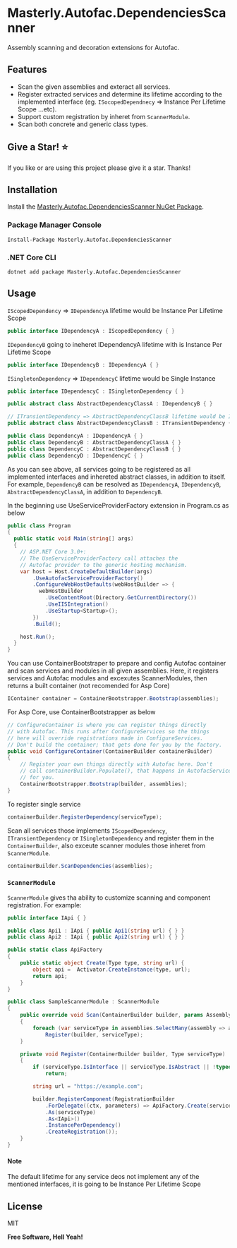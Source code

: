 # Masterly.Autofac.DependenciesScanner
Assembly scanning and decoration extensions for Autofac.

## Features

- Scan the given assemblies and exteract all services.
- Register extracted services and determine its lifetime according to the implemented interface (eg. `ISocopedDependnecy` => Instance Per Lifetime Scope ...etc).
- Support custom registration by inheret from `ScannerModule`.
- Scan both concrete and generic class types.

## Give a Star! :star:

If you like or are using this project please give it a star. Thanks!

## Installation

Install the [Masterly.Autofac.DependenciesScanner NuGet Package](https://www.nuget.org/packages/Masterly.Autofac.DependenciesScanner).

### Package Manager Console

```
Install-Package Masterly.Autofac.DependenciesScanner
```

### .NET Core CLI

```
dotnet add package Masterly.Autofac.DependenciesScanner
```

## Usage

`IScopedDependency` => `IDependencyA` lifetime would be Instance Per Lifetime Scope
```c#
public interface IDependencyA : IScopedDependency { }
```

`IDependencyB` going to ineheret IDependencyA lifetime with is Instance Per Lifetime Scope
```c#
public interface IDependencyB : IDependencyA { }
```

`ISingletonDependency` => `IDependencyC` lifetime would be Single Instance
```c#
public interface IDependencyC : ISingletonDependency { }
```
```c#
public abstract class AbstractDependencyClassA : IDependencyB { }

// ITransientDependency => AbstractDependencyClassB lifetime would be Instance per dependency
public abstract class AbstractDependencyClassB : ITransientDependency { }

public class DependencyA : IDependencyA { }
public class DependencyB : AbstractDependencyClassA { }
public class DependencyC : AbstractDependencyClassB { }
public class DependencyD : IDependencyC { }
``` 
As you can see above, all services going to be registered as all implemented interfaces and inhereted abstract classes, in addition to itself.
For example, `DependencyB` can be resolved as `IDependencyA`, `IDependencyB`, `AbstractDependencyClassA`, in addition to `DependencyB`.

In the beginning use UseServiceProviderFactory extension in Program.cs as below
```c#
public class Program
{
  public static void Main(string[] args)
  {
    // ASP.NET Core 3.0+:
    // The UseServiceProviderFactory call attaches the
    // Autofac provider to the generic hosting mechanism.
    var host = Host.CreateDefaultBuilder(args)
        .UseAutofacServiceProviderFactory()
        .ConfigureWebHostDefaults(webHostBuilder => {
          webHostBuilder
            .UseContentRoot(Directory.GetCurrentDirectory())
            .UseIISIntegration()
            .UseStartup<Startup>();
        })
        .Build();

    host.Run();
  }
}
```
You can use ContainerBootstraper to prepare and config Autofac container and scan services and modules in all given assemblies. Here, it registers services and Autofac modules and excexutes ScannerModules, then returns a built container (not recomended for Asp Core)
```c#
IContainer container = ContainerBootstrapper.Bootstrap(assemblies);
```

For Asp Core, use ContainerBootstrapper as below

```c#
// ConfigureContainer is where you can register things directly
// with Autofac. This runs after ConfigureServices so the things
// here will override registrations made in ConfigureServices.
// Don't build the container; that gets done for you by the factory.
public void ConfigureContainer(ContainerBuilder containerBuilder)
{
    // Register your own things directly with Autofac here. Don't
    // call containerBuilder.Populate(), that happens in AutofacServiceProviderFactory
    // for you.
    ContainerBootstrapper.Bootstrap(builder, assemblies);
}
```

To register single service
```c#
containerBuilder.RegisterDependency(serviceType);
```
Scan all services those implements `IScopedDependency`, `ITransientDependency` or `ISingletonDependency` and register them in the `ContainerBuilder`, also exceute scanner modules those inheret from `ScannerModule`.
```c#
containerBuilder.ScanDependencies(assemblies);
```

### `ScannerModule`
`ScannerModule` gives tha ability to customize scanning and component registration.
For example:
```c#
public interface IApi { }

public class Api1 : IApi { public Api1(string url) { } }
public class Api2 : IApi { public Api2(string url) { } }

public static class ApiFactory
{
    public static object Create(Type type, string url) {
        object api =  Activator.CreateInstance(type, url);
        return api;
    }
}

public class SampleScannerModule : ScannerModule
{
    public override void Scan(ContainerBuilder builder, params Assembly[] assemblies)
    {
        foreach (var serviceType in assemblies.SelectMany(assembly => assembly.GetExportedTypes().Where(t => typeof(IApi).IsAssignableFrom(t))))
            Register(builder, serviceType);
    }

    private void Register(ContainerBuilder builder, Type serviceType)
    {
        if (serviceType.IsInterface || serviceType.IsAbstract || !typeof(IApi).IsAssignableFrom(serviceType))
            return;

        string url = "https://example.com";

        builder.RegisterComponent(RegistrationBuilder
            .ForDelegate((ctx, parameters) => ApiFactory.Create(serviceType, url))
            .As(serviceType)
            .As<IApi>()
            .InstancePerDependency()
            .CreateRegistration());
    }
}
```

#### Note
The default lifetime for any service deos not implement any of the mentioned interfaces, it is going to be Instance Per Lifetime Scope

## License

MIT

**Free Software, Hell Yeah!**